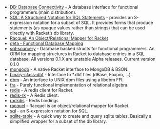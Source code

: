 * [DB: Database Connectivity](https://docs.racket-lang.org/db/index.html) - A database interface for functional programmers.(main distribution).
* [SQL: A Structured Notation for SQL Statements](https://docs.racket-lang.org/sql/index.html) - provides an S-expression notation for a subset of SQL. It provides forms that produce statements (as opaque values rather than strings) that can be used directly with Racket’s db library. 
* [Racquel: An Object/Relational Mapper for Racket](https://docs.racket-lang.org/racquel/index.html)
* [deta - Functional Database Mapping](https://docs.racket-lang.org/deta/index.html)
* [sql-sourcery](https://github.com/adjkant/sql-sourcery) - Database backed structs for functional programmers. An ORM for mapping structures in Racket to database entries in a SQL database. All versions 0.1.X are unstable Alpha releases. Current version 0.1.0
* [mongodb](https://github.com/jeapostrophe/mongodb) - A native Racket interface to MongoDB & BSON.
* [binary-class-dbf](https://github.com/Kalimehtar/binary-class-dbf) - Interface to *.dbf files (dBase, Foxpro, ...).
* [dbm](https://github.com/jeapostrophe/dbm) - An interface to UNIX dbm files using a libdbm FFI.
* [fra](https://github.com/jeapostrophe/fra) - Purely functional implementation of relational algebra.
* [redis](https://github.com/stchang/redis) - A redis client for Racket.
* [redis-rk](https://github.com/bogdanp/racket-redis) - A Redis client.
* [rackdis](https://github.com/eu90h/rackdis) - Redis bindings
* [racquel](https://github.com/brown131/racquel) - Racquel is an object/relational mapper for Racket.
* [sql](https://github.com/rmculpepper/sql) - an S-expression notation for SQL.
* [sqlite-table](https://github.com/jbclements/sqlite-table) - A quick way to create and query sqlite tables. Basically a simplified wrapper for a subset of the db library.
